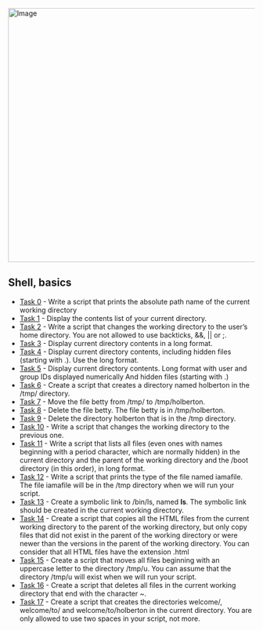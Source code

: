 <img width="518" alt="Image" src="https://github.com/user-attachments/assets/7aafb39b-0c5b-4226-a77d-7558a11926d7" />

## Shell, basics

* [Task 0](./0-current_working_directory) - Write a script that prints the absolute path name of the current working directory
* [Task 1](./1-listit) - Display the contents list of your current directory.
* [Task 2](./2-bring_me_home) - Write a script that changes the working directory to the user’s home directory.
You are not allowed to use backticks, &&, || or ;.
* [Task 3](./3-listfiles) - Display current directory contents in a long format.
* [Task 4](./4-listmorefiles) - Display current directory contents, including hidden files (starting with .). Use the long format.
* [Task 5](./5-listfilesdigitonly) - Display current directory contents.
Long format
with user and group IDs displayed numerically
And hidden files (starting with .)
* [Task 6](./6-firstdirectory) - Create a script that creates a directory named holberton in the /tmp/ directory.
* [Task 7](./7-movethatfile) - Move the file betty from /tmp/ to /tmp/holberton.
* [Task 8](./8-firstdelete) - Delete the file betty. The file betty is in /tmp/holberton.
* [Task 9](./9-firstdirdeletion) - Delete the directory holberton that is in the /tmp directory.
* [Task 10](./10-back) - Write a script that changes the working directory to the previous one.
* [Task 11](./11-lists) - Write a script that lists all files (even ones with names beginning with a period character, which are normally hidden) in the current directory and the parent of the working directory and the /boot directory (in this order), in long format.
* [Task 12](./12-file_type) - Write a script that prints the type of the file named iamafile. The file iamafile will be in the /tmp directory when we will run your script.
* [Task 13](./13-symbolic_link) - Create a symbolic link to /bin/ls, named __ls__. The symbolic link should be created in the current working directory.
* [Task 14](./14-copy_html) - Create a script that copies all the HTML files from the current working directory to the parent of the working directory, but only copy files that did not exist in the parent of the working directory or were newer than the versions in the parent of the working directory. You can consider that all HTML files have the extension .html
* [Task 15](./15-lets_move) - Create a script that moves all files beginning with an uppercase letter to the directory /tmp/u. You can assume that the directory /tmp/u will exist when we will run your script.
* [Task 16](./16-clean_emacs) - Create a script that deletes all files in the current working directory that end with the character ~.
* [Task 17](./17-tree) - Create a script that creates the directories welcome/, welcome/to/ and welcome/to/holberton in the current directory. You are only allowed to use two spaces in your script, not more.

